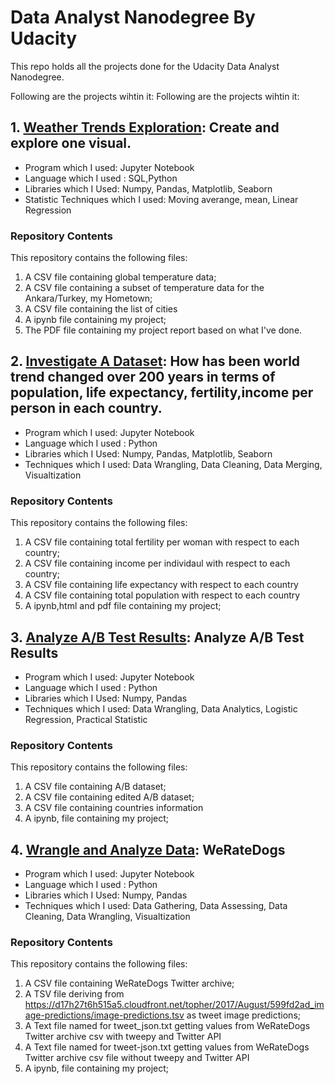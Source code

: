 # Data Analyst Nanodegree By Udacity
This repo holds all the projects done for the Udacity Data Analyst Nanodegree.

Following are the projects wihtin it:
Following are the projects wihtin it:
## 1. [Weather Trends Exploration](https://github.com/Rapter1990/Udacity-Data-Analyst-Nanodegree/tree/master/P1_Explore_Weather_Trends): Create and explore one visual.
* Program which I used: Jupyter Notebook
* Language which I used : SQL,Python
* Libraries which I Used: Numpy, Pandas, Matplotlib, Seaborn
* Statistic Techniques which I used: Moving averange, mean, Linear Regression

### Repository Contents
This repository contains the following files:

1. A CSV file containing global temperature data;
2. A CSV file containing a subset of temperature data for the Ankara/Turkey, my Hometown;
3. A CSV file containing the list of cities
4. A ipynb file containing my project;
5. The PDF file containing my project report based on what I've done.

## 2. [Investigate A Dataset](https://github.com/Rapter1990/Udacity-Data-Analyst-Nanodegree/tree/master/P2_Investigate_A_Dataset): How has been world trend changed over 200 years in terms of population, life expectancy, fertility,income per person in each country.
* Program which I used: Jupyter Notebook
* Language which I used : Python
* Libraries which I Used: Numpy, Pandas, Matplotlib, Seaborn
* Techniques which I used: Data Wrangling, Data Cleaning, Data Merging, Visualtization  

### Repository Contents
This repository contains the following files:

1. A CSV file containing total fertility per woman with respect to each country;
2. A CSV file containing income per individaul with respect to each country;
3. A CSV file containing life expectancy with respect to each country
4. A CSV file containing total population with respect to each country
5. A ipynb,html and pdf file containing my project;

## 3. [Analyze A/B Test Results](https://github.com/Rapter1990/Udacity-Data-Analyst-Nanodegree/tree/master/P3_Analyze_AB_Test): Analyze A/B Test Results
* Program which I used: Jupyter Notebook
* Language which I used : Python
* Libraries which I Used: Numpy, Pandas
* Techniques which I used: Data Wrangling, Data Analytics, Logistic Regression, Practical Statistic

### Repository Contents
This repository contains the following files:

1. A CSV file containing A/B dataset;
2. A CSV file containing edited A/B dataset;
3. A CSV file containing countries information
4. A ipynb, file containing my project;


## 4. [Wrangle and Analyze Data](https://github.com/Rapter1990/Udacity-Data-Analyst-Nanodegree/tree/master/P3_Analyze_AB_Test): WeRateDogs
* Program which I used: Jupyter Notebook
* Language which I used : Python
* Libraries which I Used: Numpy, Pandas
* Techniques which I used: Data Gathering, Data Assessing, Data Cleaning, Data Wrangling, Visualtization  

### Repository Contents
This repository contains the following files:

1. A CSV file containing WeRateDogs Twitter archive;
2. A TSV file deriving from https://d17h27t6h515a5.cloudfront.net/topher/2017/August/599fd2ad_image-predictions/image-predictions.tsv as tweet image predictions;
3. A Text file named for tweet_json.txt getting values from WeRateDogs Twitter archive csv with tweepy and Twitter API
4. A Text file named for tweet-json.txt getting values from WeRateDogs Twitter archive csv file without tweepy and Twitter API
5. A ipynb, file containing my project;
